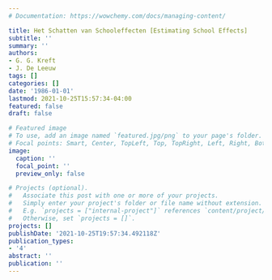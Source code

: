 ```yaml
---
# Documentation: https://wowchemy.com/docs/managing-content/

title: Het Schatten van Schooleffecten [Estimating School Effects]
subtitle: ''
summary: ''
authors:
- G. G. Kreft
- J. De Leeuw
tags: []
categories: []
date: '1986-01-01'
lastmod: 2021-10-25T15:57:34-04:00
featured: false
draft: false

# Featured image
# To use, add an image named `featured.jpg/png` to your page's folder.
# Focal points: Smart, Center, TopLeft, Top, TopRight, Left, Right, BottomLeft, Bottom, BottomRight.
image:
  caption: ''
  focal_point: ''
  preview_only: false

# Projects (optional).
#   Associate this post with one or more of your projects.
#   Simply enter your project's folder or file name without extension.
#   E.g. `projects = ["internal-project"]` references `content/project/deep-learning/index.md`.
#   Otherwise, set `projects = []`.
projects: []
publishDate: '2021-10-25T19:57:34.492118Z'
publication_types:
- '4'
abstract: ''
publication: ''
---
```

